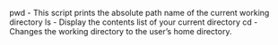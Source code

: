 pwd - This script prints the absolute path name of the current working directory
ls - Display the contents list of your current directory
cd - Changes the working directory to the user’s home directory.
